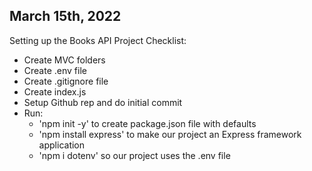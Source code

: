 ## March 15th, 2022 ##

Setting up the Books API Project Checklist:
- Create MVC folders
- Create .env file
- Create .gitignore file
- Create index.js
- Setup Github rep and do initial commit
- Run:
    - 'npm init -y' to create package.json file with defaults
    - 'npm install express' to make our project an Express framework application
    - 'npm i dotenv' so our project uses the .env file